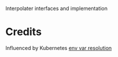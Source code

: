 Interpolater interfaces and implementation

# Credits

Influenced by Kubernetes [env var resolution](https://github.com/kubernetes/kubernetes/pull/7936)
